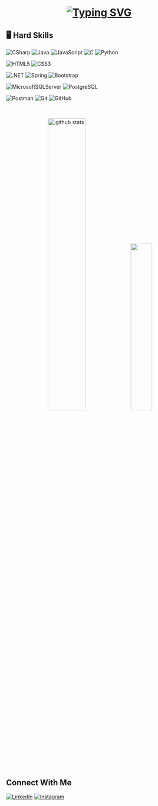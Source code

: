 <h1 align=center>
  <a href="https://git.io/typing-svg">
    <img src="https://readme-typing-svg.herokuapp.com?font=Roboto&weight=600&size=30&duration=3000&pause=80&color=A119FF&vCenter=true&width=270&height=70&lines=Hi+there!+👋+;I'm+Marina+Canal" alt="Typing SVG" />
  </a>
</h1>

## 🖥️ Hard Skills

![CSharp](https://img.shields.io/badge/C%23-239120?logo=c-sharp&logoColor=white&style=for-the-badge)
![Java](https://img.shields.io/badge/java-%23ED8B00.svg?style=for-the-badge&logo=openjdk&logoColor=white)
![JavaScript](https://img.shields.io/badge/JavaScript-F7DF1E?style=for-the-badge&logo=javascript&logoColor=black)
![C](https://img.shields.io/badge/C-00599C?style=for-the-badge&logo=c&logoColor=white)
![Python](https://img.shields.io/badge/python-3670A0?style=for-the-badge&logo=python&logoColor=ffdd54)

![HTML5](https://img.shields.io/badge/HTML5-E34F26?style=for-the-badge&logo=html5&logoColor=white)
![CSS3](https://img.shields.io/badge/CSS3-1572B6?style=for-the-badge&logo=css3&logoColor=white)

![.NET](https://img.shields.io/badge/.NET-5C2D91?style=for-the-badge&logo=.net&logoColor=white)
![Spring](https://img.shields.io/badge/spring-%236DB33F.svg?style=for-the-badge&logo=spring&logoColor=white)
![Bootstrap](https://img.shields.io/badge/bootstrap-%238511FA.svg?style=for-the-badge&logo=bootstrap&logoColor=white)

![MicrosoftSQLServer](https://img.shields.io/badge/Microsoft%20SQL%20Server-CC2927?style=for-the-badge&logo=microsoft%20sql%20server&logoColor=white)
![PostgreSQL](https://img.shields.io/badge/PostgreSQL-fff?style=for-the-badge&logo=postgresql)

![Postman](https://img.shields.io/badge/Postman-FF6C37?style=for-the-badge&logo=postman&logoColor=white)
![Git](https://img.shields.io/badge/GIT-E44C30?style=for-the-badge&logo=git&logoColor=white)
![GitHub](https://img.shields.io/badge/GITHUB-000?style=for-the-badge&logo=github&logoColor=white)

## 
<br> 

<div align=center>
  <img width="45%" src="https://github-readme-stats-git-masterrstaa-rickstaa.vercel.app/api?username=marinacanal&show_icons=true&count_private=true&border_radius=20&theme=midnight-purple" alt="github stats" />  
  <img width="34%" src="https://github-readme-stats-git-masterrstaa-rickstaa.vercel.app/api/top-langs/?username=marinacanal&layout=compact&border_radius=20&theme=midnight-purple" />
</div>

## 

## Connect With Me
[![LinkedIn](https://img.shields.io/badge/LinkedIn-0077B5?style=for-the-badge&logo=linkedin&logoColor=white)](https://www.linkedin.com/in/marina-de-abreu-canal-ab0800234/)
[![Instagram](https://img.shields.io/badge/-Instagram-%23E4405F?style=for-the-badge&logo=instagram&logoColor=white)](https://www.instagram.com/ma.canal/)
